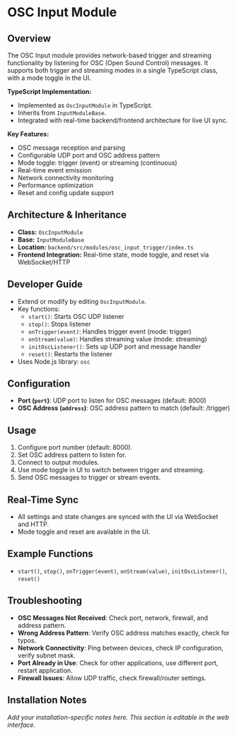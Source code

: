 # OSC Input Module

## Overview
The OSC Input module provides network-based trigger and streaming functionality by listening for OSC (Open Sound Control) messages. It supports both trigger and streaming modes in a single TypeScript class, with a mode toggle in the UI.

**TypeScript Implementation:**
- Implemented as `OscInputModule` in TypeScript.
- Inherits from `InputModuleBase`.
- Integrated with real-time backend/frontend architecture for live UI sync.

**Key Features:**
- OSC message reception and parsing
- Configurable UDP port and OSC address pattern
- Mode toggle: trigger (event) or streaming (continuous)
- Real-time event emission
- Network connectivity monitoring
- Performance optimization
- Reset and config update support

## Architecture & Inheritance
- **Class:** `OscInputModule`
- **Base:** `InputModuleBase`
- **Location:** `backend/src/modules/osc_input_trigger/index.ts`
- **Frontend Integration:** Real-time state, mode toggle, and reset via WebSocket/HTTP

## Developer Guide
- Extend or modify by editing `OscInputModule`.
- Key functions:
  - `start()`: Starts OSC UDP listener
  - `stop()`: Stops listener
  - `onTrigger(event)`: Handles trigger event (mode: trigger)
  - `onStream(value)`: Handles streaming value (mode: streaming)
  - `initOscListener()`: Sets up UDP port and message handler
  - `reset()`: Restarts the listener
- Uses Node.js library: `osc`

## Configuration
- **Port (`port`)**: UDP port to listen for OSC messages (default: 8000)
- **OSC Address (`address`)**: OSC address pattern to match (default: /trigger)

## Usage
1. Configure port number (default: 8000).
2. Set OSC address pattern to listen for.
3. Connect to output modules.
4. Use mode toggle in UI to switch between trigger and streaming.
5. Send OSC messages to trigger or stream events.

## Real-Time Sync
- All settings and state changes are synced with the UI via WebSocket and HTTP.
- Mode toggle and reset are available in the UI.

## Example Functions
- `start()`, `stop()`, `onTrigger(event)`, `onStream(value)`, `initOscListener()`, `reset()`

## Troubleshooting
- **OSC Messages Not Received**: Check port, network, firewall, and address pattern.
- **Wrong Address Pattern**: Verify OSC address matches exactly, check for typos.
- **Network Connectivity**: Ping between devices, check IP configuration, verify subnet mask.
- **Port Already in Use**: Check for other applications, use different port, restart application.
- **Firewall Issues**: Allow UDP traffic, check firewall/router settings.

## Installation Notes
*Add your installation-specific notes here. This section is editable in the web interface.* 